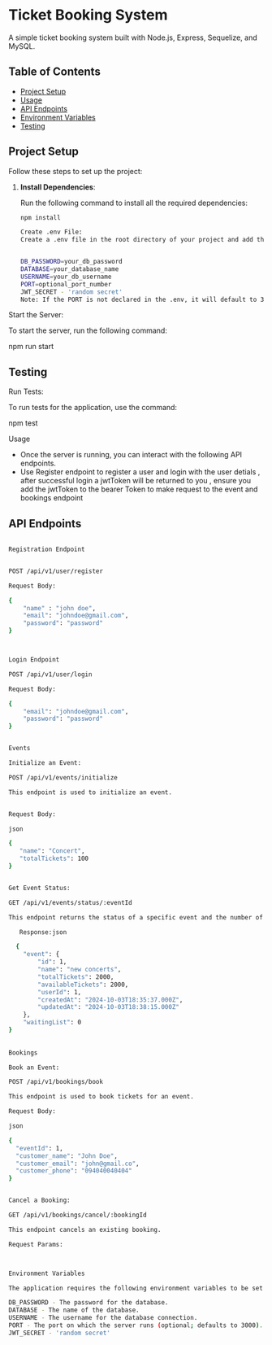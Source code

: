# Ticket Booking System

A simple ticket booking system built with Node.js, Express, Sequelize, and MySQL.

## Table of Contents

- [Project Setup](#project-setup)
- [Usage](#usage)
- [API Endpoints](#api-endpoints)
- [Environment Variables](#environment-variables)
- [Testing](#testing)


## Project Setup

Follow these steps to set up the project:

1. **Install Dependencies**:
   
   Run the following command to install all the required dependencies:

   ```bash
   npm install

   Create .env File:
   Create a .env file in the root directory of your project and add the following parameters:


   DB_PASSWORD=your_db_password
   DATABASE=your_database_name
   USERNAME=your_db_username
   PORT=optional_port_number
   JWT_SECRET - 'random secret'
   Note: If the PORT is not declared in the .env, it will default to 3000.


Start the Server:

To start the server, run the following command:

 npm run start

## Testing

Run Tests:

To run tests for the application, use the command:

 npm test

Usage
- Once the server is running, you can interact with the following API endpoints.
- Use Register endpoint to register a user and login with the user detials , after successful login a jwtToken will be returned to you , ensure you add the jwtToken to the bearer Token to make request to the event and bookings endpoint


 
## API Endpoints

```bash

Registration Endpoint


POST /api/v1/user/register

Request Body:

{
    "name" : "john doe",
    "email": "johndoe@gmail.com",
    "password": "password"
}



Login Endpoint

POST /api/v1/user/login

Request Body:

{
    "email": "johndoe@gmail.com",
    "password": "password"
}


Events

Initialize an Event:

POST /api/v1/events/initialize

This endpoint is used to initialize an event.


Request Body:

json

{
   "name": "Concert",
   "totalTickets": 100
}


Get Event Status:

GET /api/v1/events/status/:eventId

This endpoint returns the status of a specific event and the number of people on the waiting list.

   Response:json

  {
    "event": {
        "id": 1,
        "name": "new concerts",
        "totalTickets": 2000,
        "availableTickets": 2000,
        "userId": 1,
        "createdAt": "2024-10-03T18:35:37.000Z",
        "updatedAt": "2024-10-03T18:38:15.000Z"
    },
    "waitingList": 0
}
   
   
Bookings

Book an Event:

POST /api/v1/bookings/book

This endpoint is used to book tickets for an event.

Request Body:

json

{
  "eventId": 1,
  "customer_name": "John Doe",
  "customer_email": "john@gmail.co",
  "customer_phone": "094040040404"
}


Cancel a Booking:

GET /api/v1/bookings/cancel/:bookingId

This endpoint cancels an existing booking.

Request Params:



Environment Variables

The application requires the following environment variables to be set in a .env file:

DB_PASSWORD - The password for the database.
DATABASE - The name of the database.
USERNAME - The username for the database connection.
PORT - The port on which the server runs (optional; defaults to 3000).
JWT_SECRET - 'random secret'



